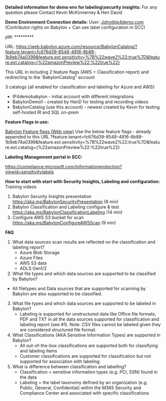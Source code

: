 **Detailed information for demo env for labeling\security insights:**
For any question please Contact Kevin McKinnerney & Hen David
 
**Demo Environment Connection details:**
User:
John@ip4demo.com (Contributor rights on Babylon + Can see label configuration in SCC)
 
pW:
\*********
 
URL:
https://web.babylon.azure.com/resource/BabylonCatalog/?feature.tenant=fc676d39-8548-4816-8b88-1b9eb74a0399&feature.ext.sensitivity=%7B%22wave2%22:true%7D&feature.ext.catalog={%22amazonPreview%22:%22true%22}
 
This URL in including 2 feature flags (AWS + Classification report) and redirecting to the 'BabylonCatalog" account
 
3 catalogs (all enabled for classification and labeling for Azure and AWS):
-    IP4demobabylon - initial account with different integrations
-    BabylonDemo1 - created by HenD for testing and recording videos
-    BabylonCatalog (use this account) - newest created by Kevin for testing self-hosted IR and SQL on-prem
 
 
**Feature Flags in use:**
 
[Babylon Feature flags  (Web view)](onenote:Supportability.one#Babylon%20Feature%20flags&section-id={492AC8F0-596F-4CEA-8D30-A7260F2C6C5F}&page-id={D63DC2B0-3756-4C51-86B8-7D7CB2B20A09}&end&base-path=https://microsoft.sharepoint.com/teams/ProjectBabylon/SiteAssets/Project%20Babylon%20Notebook)
Use the below feature flags - already appended to this URL
?feature.tenant=fc676d39-8548-4816-8b88-1b9eb74a0399&feature.ext.sensitivity=%7B%22wave2%22:true%7D&feature.ext.catalog={%22amazonPreview%22:%22true%22}
 
**Labeling Management portal in SCC:**
 
https://compliance.microsoft.com/informationprotection?viewid=sensitivitylabels
 
 
**How to start with start with Security Insights, Labeling and configuration:** 
Training videos
1. Babylon Security Insights presentation https://aka.ms/BabylonSecurityPresentation (8 min)
1. Babylon Classification and Labeling configure & test https://aka.ms/BabylonClassificationLabeling (14 min)
1. Configure AWS S3 bucket for scan  https://aka.ms/BabylonConfigureAWSScan (9 min)

**FAQ**
1. What data sources scan results are reflected on the classification and labeling report?
   - Azure Blob Storage
   - Azure Files
   - AWS S3 data
   - ADLS Gen1/2
2.	What file types and which data sources are supported to be classified by Babylon?
   - All filetypes and Data sources that are supported for scanning by Babylon are also supported to be classified. 
3.	What file types and which data sources are supported to be labeled in Babylon?
    - Labeling is supported for unstructured data like Office file formats, PDF and TXT in all the data sources supported for classification and labeling report (see #1). Note: CSV files cannot be labeled given they are considered structured file format.
4.	What Classifications (AKA Sensitive Information Types) are supported in Babylon?
    - All out-of-the-box classifications are supported both for classifying and labeling items
    - Customer classifications are supported for classification but not supported for association with labeling.
5.	What is difference between classification and labelling?
    - Classification = sensitive information types (e.g. PCI, SSN) found in the data
    - Labeling = the label taxonomy defined by an organization (e.g. Public, General, Confidential) within the M365 Security and Compliance Center and associated with specific classifications
